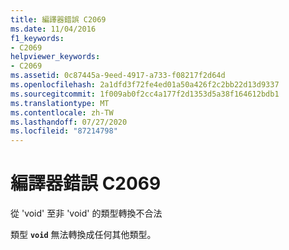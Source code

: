```yaml
---
title: 編譯器錯誤 C2069
ms.date: 11/04/2016
f1_keywords:
- C2069
helpviewer_keywords:
- C2069
ms.assetid: 0c87445a-9eed-4917-a733-f08217f2d64d
ms.openlocfilehash: 2a1dfd3f72fe4ed01a50a426f2c2bb22d13d9337
ms.sourcegitcommit: 1f009ab0f2cc4a177f2d1353d5a38f164612bdb1
ms.translationtype: MT
ms.contentlocale: zh-TW
ms.lasthandoff: 07/27/2020
ms.locfileid: "87214798"
---
```

# <a name="compiler-error-c2069"></a>編譯器錯誤 C2069

從 'void' 至非 'void' 的類型轉換不合法

類型 **`void`** 無法轉換成任何其他類型。

